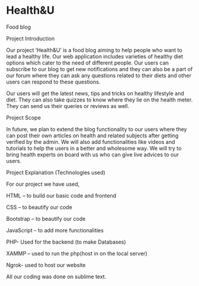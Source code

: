 # Health&U
Food blog





Project
Introduction

 



Our project
‘Health&U’ is a food blog aiming to help people who want to lead a healthy
life. Our web application includes varieties of healthy diet options which cater
to the need of different people. Our users can subscribe to our blog to get new
notifications and they can also be a part of our forum where they can ask any
questions related to their diets and other users can respond to these
questions.



Our users will get
the latest news, tips and tricks on healthy lifestyle and diet. They can also
take quizzes to know where they lie on the health meter. They can send us their
queries or reviews as well. 



 



Project Scope

 



In future, we plan
to extend the blog functionality to our users where they can post their own
articles on health and related subjects after getting verified by the admin. We
will also add functionalities like videos and tutorials to help the users in a
better and wholesome way. We will try to bring health experts on board with us
who can give live advices to our users.



 



Project
Explanation (Technologies used)

 



For our project we
have used,



HTML – to build our
basic code and frontend



CSS – to beautify
our code



Bootstrap – to
beautify our code



JavaScript – to add
more functionalities



PHP- Used for the
backend (to make Databases)



XAMMP – used to run
the php(host in on the local server)



Ngrok- used to host
our website



 



All our coding was
done on sublime text.



 



 




